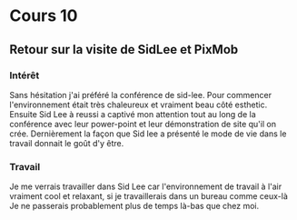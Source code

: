 # Cours 10
## Retour sur la visite de SidLee et PixMob

### Intérêt

Sans hésitation j'ai préféré la conférence de sid-lee. Pour commencer l'environnement était très chaleureux et vraiment beau côté esthetic. Ensuite Sid Lee à reussi a captivé mon attention tout au long de la conférence avec leur power-point et leur démonstration de site qu'il on crée. Dernièrement la façon que Sid lee a présenté le mode de vie dans le travail donnait le goût d'y être.

### Travail

Je me verrais travailler dans Sid Lee car l'environnement de travail à l'air vraiment cool et relaxant, si je travaillerais dans un bureau comme ceux-là
Je ne passerais probablement plus de temps là-bas que chez moi.
